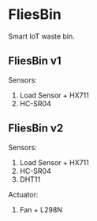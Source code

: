 # FliesBin

Smart IoT waste bin.

## FliesBin v1 
Sensors: 
1. Load Sensor + HX711
2. HC-SR04

## FliesBin v2
Sensors:
1. Load Sensor + HX711
2. HC-SR04
3. DHT11

Actuator:
1. Fan + L298N

